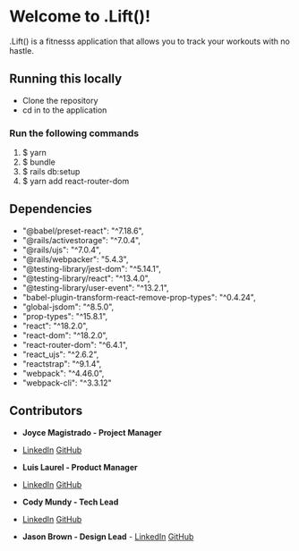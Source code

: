 # Welcome to .Lift()!

<p>.Lift() is a fitnesss application that allows you to track your workouts with no hastle.</p>

## Running this locally

<ul>
<li>Clone the repository</li>
<li>cd in to the application</li>
</ul>

### Run the following commands
<ol>
<li>$ yarn</li>
<li>$ bundle</li>
<li>$ rails db:setup</li>
<li>$ yarn add react-router-dom</li>
</ol>
  
## Dependencies

   - "@babel/preset-react": "^7.18.6",
   - "@rails/activestorage": "^7.0.4",
   - "@rails/ujs": "^7.0.4",
   - "@rails/webpacker": "5.4.3",
   - "@testing-library/jest-dom": "^5.14.1",
   - "@testing-library/react": "^13.4.0",
   - "@testing-library/user-event": "^13.2.1",
   - "babel-plugin-transform-react-remove-prop-types": "^0.4.24",
   - "global-jsdom": "^8.5.0",
   - "prop-types": "^15.8.1",
   - "react": "^18.2.0",
   - "react-dom": "^18.2.0",
   - "react-router-dom": "^6.4.1",
   - "react_ujs": "^2.6.2",
   - "reactstrap": "^9.1.4",
   - "webpack": "^4.46.0",
   - "webpack-cli": "^3.3.12"



## Contributors

- **Joyce Magistrado - Project Manager**
- [LinkedIn](https://www.linkedin.com/in/joyce-magistrado/) [GitHub](https://github.com/jmagistrado)


- **Luis Laurel - Product Manager**
- [LinkedIn](https://www.linkedin.com/in/luislaurel/) [GitHub](https://github.com/luislaurel)

- **Cody Mundy - Tech Lead**

- [LinkedIn](https://www.linkedin.com/in/cody-l-mundy/) [GitHub](https://github.com/HeavyArms0511)

- **Jason Brown - Design Lead** - [LinkedIn]() [GitHub](https://github.com/jayaries329)
 

